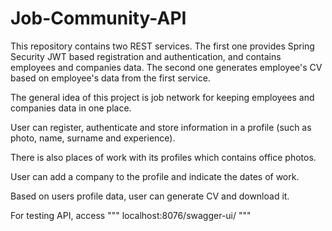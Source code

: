# Job-Community-API

This repository contains two REST services. The first one provides Spring Security JWT based registration and authentication, and contains employees and companies data. 
The second one generates employee's CV based on employee's data from the first service.

The general idea of this project is job network for keeping employees and companies data in one place.

User can register, authenticate and store information in a profile (such as photo, name, surname and experience). 

There is also places of work with its profiles which contains office photos.

User can add a company to the profile and indicate the dates of work.

Based on users profile data, user can generate CV and download it.

For testing API, access 
"""
localhost:8076/swagger-ui/
"""
